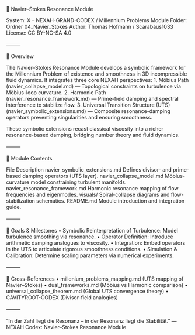 📘 Navier–Stokes Resonance Module

System: X – NEXAH-GRAND-CODEX / Millennium Problems
Module Folder: Ordner 04_Navier_Stokes
Author: Thomas Hofmann / Scarabäus1033
License: CC BY-NC-SA 4.0

⸻

📖 Overview

The Navier–Stokes Resonance Module develops a symbolic framework for the Millennium Problem of existence and smoothness in 3D incompressible fluid dynamics. It integrates three core NEXAH perspectives:
	1.	Möbius Path (navier_collapse_model.md) — Topological constraints on turbulence via Möbius-loop curvature.
	2.	Harmonic Path (navier_resonance_framework.md) — Prime-field damping and spectral interference to stabilize flow.
	3.	Universal Transition Structure (UTS) (navier_symbolic_extensions.md) — Composite resonance-damping operators preventing singularities and ensuring smoothness.

These symbolic extensions recast classical viscosity into a richer resonance-based damping, bridging number theory and fluid dynamics.

⸻

📂 Module Contents

File	Description
navier_symbolic_extensions.md	Defines divisor- and prime-based damping operators (UTS layer).
navier_collapse_model.md	Möbius-curvature model constraining turbulent manifolds.
navier_resonance_framework.md	Harmonic resonance mapping of flow frequencies and eigenmodes.
visuals/	Spiral-collapse diagrams and flow-stabilization schematics.
README.md	Module introduction and integration guide.


⸻

🎯 Goals & Milestones
	•	Symbolic Reinterpretation of Turbulence: Model turbulence smoothing via resonance.
	•	Operator Definition: Introduce arithmetic damping analogues to viscosity.
	•	Integration: Embed operators in the UTS to articulate rigorous smoothness conditions.
	•	Simulation & Calibration: Determine scaling parameters via numerical experiments.

⸻

🔗 Cross-References
	•	millenium_problems_mapping.md  (UTS mapping of Navier–Stokes)
	•	dual_frameworks.md              (Möbius vs Harmonic comparison)
	•	universal_collapse_theorem.md   (Global UTS convergence theory)
	•	CAVITYROOT-CODEX                (Divisor-field analogies)

⸻

“In der Zahl liegt die Resonanz – in der Resonanz liegt die Stabilität.”
— NEXAH Codex: Navier–Stokes Resonance Module
